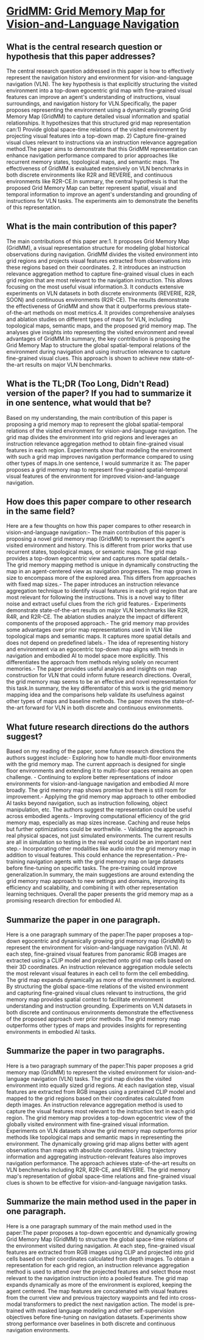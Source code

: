 # [GridMM: Grid Memory Map for Vision-and-Language Navigation](https://arxiv.org/abs/2307.12907)

## What is the central research question or hypothesis that this paper addresses?

The central research question addressed in this paper is how to effectively represent the navigation history and environment for vision-and-language navigation (VLN). The key hypothesis is that explicitly structuring the visited environment into a top-down egocentric grid map with fine-grained visual features can improve an agent's understanding of instructions, visual surroundings, and navigation history for VLN.Specifically, the paper proposes representing the environment using a dynamically growing Grid Memory Map (GridMM) to capture detailed visual information and spatial relationships. It hypothesizes that this structured grid map representation can:1) Provide global space-time relations of the visited environment by projecting visual features into a top-down map. 2) Capture fine-grained visual clues relevant to instructions via an instruction relevance aggregation method.The paper aims to demonstrate that this GridMM representation can enhance navigation performance compared to prior approaches like recurrent memory states, topological maps, and semantic maps. The effectiveness of GridMM is evaluated extensively on VLN benchmarks in both discrete environments like R2R and REVERIE, and continuous environments like R2R-CE.In summary, the central hypothesis is that the proposed Grid Memory Map can better represent spatial, visual and temporal information to improve an agent's understanding and grounding of instructions for VLN tasks. The experiments aim to demonstrate the benefits of this representation.


## What is the main contribution of this paper?

The main contributions of this paper are:1. It proposes Grid Memory Map (GridMM), a visual representation structure for modeling global historical observations during navigation. GridMM divides the visited environment into grid regions and projects visual features extracted from observations into these regions based on their coordinates. 2. It introduces an instruction relevance aggregation method to capture fine-grained visual clues in each grid region that are most relevant to the navigation instruction. This allows focusing on the most useful visual information.3. It conducts extensive experiments on VLN datasets in both discrete environments (REVERIE, R2R, SOON) and continuous environments (R2R-CE). The results demonstrate the effectiveness of GridMM and show that it outperforms previous state-of-the-art methods on most metrics.4. It provides comprehensive analyses and ablation studies on different types of maps for VLN, including topological maps, semantic maps, and the proposed grid memory map. The analyses give insights into representing the visited environment and reveal advantages of GridMM.In summary, the key contribution is proposing the Grid Memory Map to structure the global spatial-temporal relations of the environment during navigation and using instruction relevance to capture fine-grained visual clues. This approach is shown to achieve new state-of-the-art results on major VLN benchmarks.


## What is the TL;DR (Too Long, Didn't Read) version of the paper? If you had to summarize it in one sentence, what would that be?

Based on my understanding, the main contribution of this paper is proposing a grid memory map to represent the global spatial-temporal relations of the visited environment for vision-and-language navigation. The grid map divides the environment into grid regions and leverages an instruction relevance aggregation method to obtain fine-grained visual features in each region. Experiments show that modeling the environment with such a grid map improves navigation performance compared to using other types of maps.In one sentence, I would summarize it as: The paper proposes a grid memory map to represent fine-grained spatial-temporal visual features of the environment for improved vision-and-language navigation.


## How does this paper compare to other research in the same field?

Here are a few thoughts on how this paper compares to other research in vision-and-language navigation:- The main contribution of this paper is proposing a novel grid memory map (GridMM) to represent the agent's visited environment and history. This is different from prior works that use recurrent states, topological maps, or semantic maps. The grid map provides a top-down egocentric view and captures more spatial details.- The grid memory mapping method is unique in dynamically constructing the map in an agent-centered view as navigation progresses. The map grows in size to encompass more of the explored area. This differs from approaches with fixed map sizes.- The paper introduces an instruction relevance aggregation technique to identify visual features in each grid region that are most relevant for following the instructions. This is a novel way to filter noise and extract useful clues from the rich grid features.- Experiments demonstrate state-of-the-art results on major VLN benchmarks like R2R, R4R, and R2R-CE. The ablation studies analyze the impact of different components of the proposed approach.- The grid memory map provides some advantages over prior map representations used in VLN like topological maps and semantic maps. It captures more spatial details and does not depend on predefined labels.- The idea of representing history and environment via an egocentric top-down map aligns with trends in navigation and embodied AI to model space more explicitly. This differentiates the approach from methods relying solely on recurrent memories.- The paper provides useful analysis and insights on map construction for VLN that could inform future research directions. Overall, the grid memory map seems to be an effective and novel representation for this task.In summary, the key differentiator of this work is the grid memory mapping idea and the comparisons help validate its usefulness against other types of maps and baseline methods. The paper moves the state-of-the-art forward for VLN in both discrete and continuous environments.


## What future research directions do the authors suggest?

Based on my reading of the paper, some future research directions the authors suggest include:- Exploring how to handle multi-floor environments with the grid memory map. The current approach is designed for single floor environments and extending it to multi-floor spaces remains an open challenge. - Continuing to explore better representations of indoor environments for vision-and-language navigation and embodied AI more broadly. The grid memory map shows promise but there is still room for improvement.- Applying the grid memory map approach to other embodied AI tasks beyond navigation, such as instruction following, object manipulation, etc. The authors suggest the representation could be useful across embodied agents.- Improving computational efficiency of the grid memory map, especially as map sizes increase. Caching and reuse helps but further optimizations could be worthwhile. - Validating the approach in real physical spaces, not just simulated environments. The current results are all in simulation so testing in the real world could be an important next step.- Incorporating other modalities like audio into the grid memory map in addition to visual features. This could enhance the representation.- Pre-training navigation agents with the grid memory map on large datasets before fine-tuning on specific tasks. The pre-training could improve generalization.In summary, the main suggestions are around extending the grid memory map approach to new settings and domains, improving its efficiency and scalability, and combining it with other representation learning techniques. Overall the paper presents the grid memory map as a promising research direction for embodied AI.


## Summarize the paper in one paragraph.

Here is a one paragraph summary of the paper:The paper proposes a top-down egocentric and dynamically growing grid memory map (GridMM) to represent the environment for vision-and-language navigation (VLN). At each step, fine-grained visual features from panoramic RGB images are extracted using a CLIP model and projected onto grid map cells based on their 3D coordinates. An instruction relevance aggregation module selects the most relevant visual features in each cell to form the cell embedding. The grid map expands dynamically as more of the environment is explored. By structuring the global space-time relations of the visited environment and capturing fine-grained visual clues relevant to instructions, the grid memory map provides spatial context to facilitate environment understanding and instruction grounding. Experiments on VLN datasets in both discrete and continuous environments demonstrate the effectiveness of the proposed approach over prior methods. The grid memory map outperforms other types of maps and provides insights for representing environments in embodied AI tasks.


## Summarize the paper in two paragraphs.

Here is a two paragraph summary of the paper:This paper proposes a grid memory map (GridMM) to represent the visited environment for vision-and-language navigation (VLN) tasks. The grid map divides the visited environment into equally sized grid regions. At each navigation step, visual features are extracted from RGB images using a pretrained CLIP model and mapped to the grid regions based on their coordinates calculated from depth images. An instruction relevance aggregation method is used to capture the visual features most relevant to the instruction text in each grid region. The grid memory map provides a top-down egocentric view of the globally visited environment with fine-grained visual information. Experiments on VLN datasets show the grid memory map outperforms prior methods like topological maps and semantic maps in representing the environment. The dynamically growing grid map aligns better with agent observations than maps with absolute coordinates. Using trajectory information and aggregating instruction-relevant features also improves navigation performance. The approach achieves state-of-the-art results on VLN benchmarks including R2R, R2R-CE, and REVERIE. The grid memory map's representation of global space-time relations and fine-grained visual clues is shown to be effective for vision-and-language navigation tasks.


## Summarize the main method used in the paper in one paragraph.

Here is a one paragraph summary of the main method used in the paper:The paper proposes a top-down egocentric and dynamically growing Grid Memory Map (GridMM) to structure the global space-time relations of the environment visited during navigation. At each step, fine-grained visual features are extracted from RGB images using CLIP and projected into grid cells based on their coordinates calculated from depth images. To obtain a representation for each grid region, an instruction relevance aggregation method is used to attend over the projected features and select those most relevant to the navigation instruction into a pooled feature. The grid map expands dynamically as more of the environment is explored, keeping the agent centered. The map features are concatenated with visual features from the current view and previous trajectory waypoints and fed into cross-modal transformers to predict the next navigation action. The model is pre-trained with masked language modeling and other self-supervision objectives before fine-tuning on navigation datasets. Experiments show strong performance over baselines in both discrete and continuous navigation environments.
